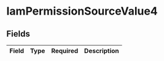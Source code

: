 # IamPermissionSourceValue4


## Fields

| Field       | Type        | Required    | Description |
| ----------- | ----------- | ----------- | ----------- |